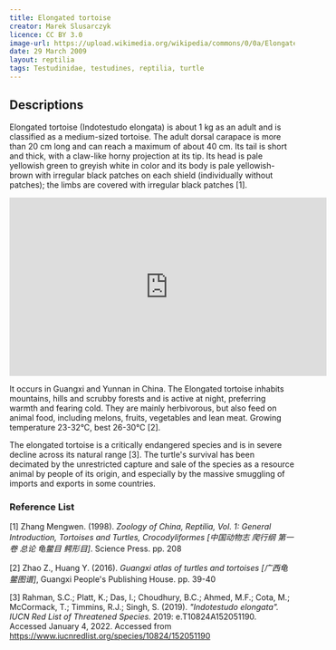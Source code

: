 ```yaml
---
title: Elongated tortoise
creator: Marek Slusarczyk
licence: CC BY 3.0
image-url: https://upload.wikimedia.org/wikipedia/commons/0/0a/Elongated_Tortoise_%28Indotestudo_elongata%29_-_Thailand_1.jpg
date: 29 March 2009
layout: reptilia
tags: Testudinidae, testudines, reptilia, turtle
---
```

## Descriptions

Elongated tortoise (Indotestudo elongata) is about 1 kg as an adult and is classified as a medium-sized tortoise. The adult dorsal carapace is more than 20 cm long and can reach a maximum of about 40 cm. Its tail is short and thick, with a claw-like horny projection at its tip. Its head is pale yellowish green to greyish white in color and its body is pale yellowish-brown with irregular black patches on each shield (individually without patches); the limbs are covered with irregular black patches [1]. 

<iframe class="video" width="560" height="315" src="https://www.youtube.com/embed/vVLWBB7dPMg" title="YouTube video player" frameborder="0" allow="accelerometer; autoplay; clipboard-write; encrypted-media; gyroscope; picture-in-picture" allowfullscreen></iframe>

It occurs in Guangxi and Yunnan in China. The Elongated tortoise inhabits mountains, hills and scrubby forests and is active at night, preferring warmth and fearing cold. They are mainly herbivorous, but also feed on animal food, including melons, fruits, vegetables and lean meat. Growing temperature 23-32°C, best 26-30°C [2].

The elongated tortoise is a critically endangered species and is in severe decline across its natural range [3]. The turtle's survival has been decimated by the unrestricted capture and sale of the species as a resource animal by people of its origin, and especially by the massive smuggling of imports and exports in some countries.


### Reference List
[1] Zhang Mengwen. (1998). _Zoology of China, Reptilia, Vol. 1: General Introduction, Tortoises and Turtles, Crocodyliformes [中国动物志 爬行纲 第一卷 总论 龟鳖目 鳄形目]_. Science Press. pp. 208

[2] Zhao Z., Huang Y. (2016). _Guangxi atlas of turtles and tortoises [广西龟鳖图谱]_, Guangxi People's Publishing House. pp. 39-40

[3] Rahman, S.C.; Platt, K.; Das, I.; Choudhury, B.C.; Ahmed, M.F.; Cota, M.; McCormack, T.; Timmins, R.J.; Singh, S. (2019). _"Indotestudo elongata". IUCN Red List of Threatened Species._ 2019: e.T10824A152051190. Accessed January 4, 2022. Accessed from https://www.iucnredlist.org/species/10824/152051190







